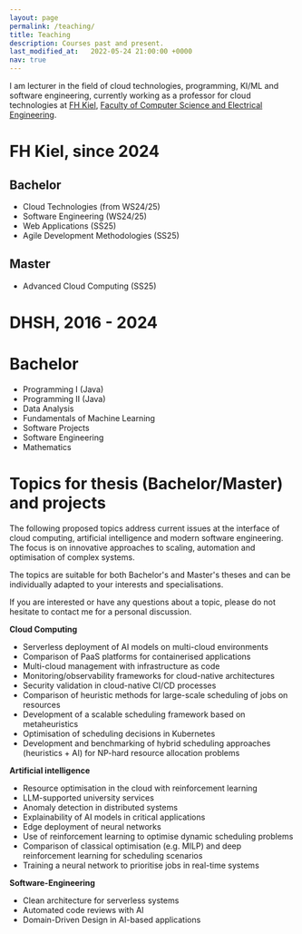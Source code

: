```yaml
---
layout: page
permalink: /teaching/
title: Teaching
description: Courses past and present.
last_modified_at:   2022-05-24 21:00:00 +0000
nav: true
---
```


I am lecturer in the field of cloud technologies, programming, KI/ML and software engineering, currently working as a professor for cloud technologies at <a href="https://www.fh-kiel.de" target="_blank"> FH Kiel</a>, <a href="https://www.fh-kiel.de/en/faculties/faculty-of-computer-science-and-electrical-engineering/" target="_blank"> Faculty of Computer Science and Electrical Engineering</a>. 

# FH Kiel, since 2024
## Bachelor
- Cloud Technologies (from WS24/25)
- Software Engineering (WS24/25)
- Web Applications (SS25)
- Agile Development Methodologies (SS25)

## Master
- Advanced Cloud Computing (SS25)

# DHSH, 2016 - 2024
# Bachelor
- Programming I (Java)
- Programming II (Java)
- Data Analysis
- Fundamentals of Machine Learning
- Software Projects 
- Software Engineering
- Mathematics

# Topics for thesis (Bachelor/Master) and projects
The following proposed topics address current issues at the interface of cloud computing, artificial intelligence and modern software engineering. The focus is on innovative approaches to scaling, automation and optimisation of complex systems.

The topics are suitable for both Bachelor's and Master's theses and can be individually adapted to your interests and specialisations.

If you are interested or have any questions about a topic, please do not hesitate to contact me for a personal discussion.

**Cloud Computing**

- Serverless deployment of AI models on multi-cloud environments
- Comparison of PaaS platforms for containerised applications
- Multi-cloud management with infrastructure as code
- Monitoring/observability frameworks for cloud-native architectures
- Security validation in cloud-native CI/CD processes
- Comparison of heuristic methods for large-scale scheduling of jobs on resources
- Development of a scalable scheduling framework based on metaheuristics 
- Optimisation of scheduling decisions in Kubernetes
- Development and benchmarking of hybrid scheduling approaches (heuristics + AI) for NP-hard resource allocation problems
 
**Artificial intelligence**

- Resource optimisation in the cloud with reinforcement learning
- LLM-supported university services
- Anomaly detection in distributed systems
- Explainability of AI models in critical applications
- Edge deployment of neural networks
- Use of reinforcement learning to optimise dynamic scheduling problems
- Comparison of classical optimisation (e.g. MILP) and deep reinforcement learning for scheduling scenarios
- Training a neural network to prioritise jobs in real-time systems

**Software-Engineering**

- Clean architecture for serverless systems
- Automated code reviews with AI
- Domain-Driven Design in AI-based applications
  

